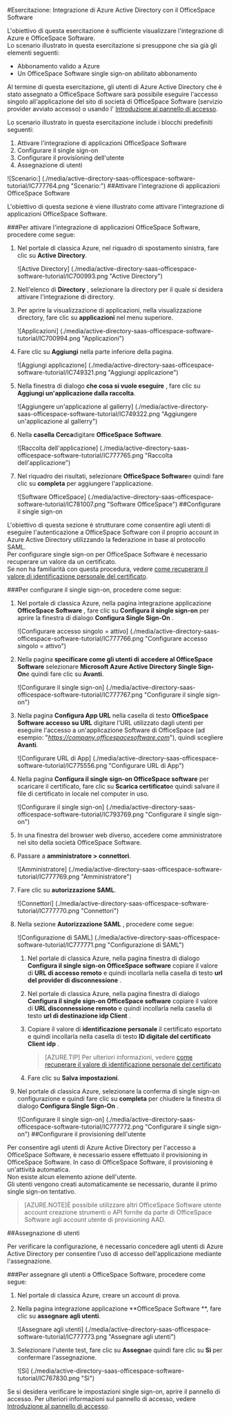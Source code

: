 <properties 
    pageTitle="Esercitazione: Integrazione di Azure Active Directory con il OfficeSpace Software | Microsoft Azure" 
    description="Informazioni su come usare OfficeSpace Software con Azure Active Directory per abilitare il single sign-on, il provisioning automatico e altro." 
    services="active-directory" 
    authors="jeevansd"  
    documentationCenter="na" 
    manager="femila"/>
<tags 
    ms.service="active-directory" 
    ms.devlang="na" 
    ms.topic="article" 
    ms.tgt_pltfrm="na" 
    ms.workload="identity" 
    ms.date="09/29/2016" 
    ms.author="jeedes" />

#<a name="tutorial-azure-active-directory-integration-with-officespace-software"></a>Esercitazione: Integrazione di Azure Active Directory con il OfficeSpace Software
  
L'obiettivo di questa esercitazione è sufficiente visualizzare l'integrazione di Azure e OfficeSpace Software.  
Lo scenario illustrato in questa esercitazione si presuppone che sia già gli elementi seguenti:

-   Abbonamento valido a Azure
-   Un OfficeSpace Software single sign-on abilitato abbonamento
  
Al termine di questa esercitazione, gli utenti di Azure Active Directory che è stato assegnato a OfficeSpace Software sarà possibile eseguire l'accesso singolo all'applicazione del sito di società di OfficeSpace Software (servizio provider avviato accesso) o usando l' [Introduzione al pannello di accesso](active-directory-saas-access-panel-introduction.md).
  
Lo scenario illustrato in questa esercitazione include i blocchi predefiniti seguenti:

1.  Attivare l'integrazione di applicazioni OfficeSpace Software
2.  Configurare il single sign-on
3.  Configurare il provisioning dell'utente
4.  Assegnazione di utenti

![Scenario:] (./media/active-directory-saas-officespace-software-tutorial/IC777764.png "Scenario:")
##<a name="enabling-the-application-integration-for-officespace-software"></a>Attivare l'integrazione di applicazioni OfficeSpace Software
  
L'obiettivo di questa sezione è viene illustrato come attivare l'integrazione di applicazioni OfficeSpace Software.

###<a name="to-enable-the-application-integration-for-officespace-software-perform-the-following-steps"></a>Per attivare l'integrazione di applicazioni OfficeSpace Software, procedere come segue:

1.  Nel portale di classica Azure, nel riquadro di spostamento sinistra, fare clic su **Active Directory**.

    ![Active Directory] (./media/active-directory-saas-officespace-software-tutorial/IC700993.png "Active Directory")

2.  Nell'elenco di **Directory** , selezionare la directory per il quale si desidera attivare l'integrazione di directory.

3.  Per aprire la visualizzazione di applicazioni, nella visualizzazione directory, fare clic su **applicazioni** nel menu superiore.

    ![Applicazioni] (./media/active-directory-saas-officespace-software-tutorial/IC700994.png "Applicazioni")

4.  Fare clic su **Aggiungi** nella parte inferiore della pagina.

    ![Aggiungi applicazione] (./media/active-directory-saas-officespace-software-tutorial/IC749321.png "Aggiungi applicazione")

5.  Nella finestra di dialogo **che cosa si vuole eseguire** , fare clic su **Aggiungi un'applicazione dalla raccolta**.

    ![Aggiungere un'applicazione al gallerry] (./media/active-directory-saas-officespace-software-tutorial/IC749322.png "Aggiungere un'applicazione al gallerry")

6.  Nella **casella Cerca**digitare **OfficeSpace Software**.

    ![Raccolta dell'applicazione] (./media/active-directory-saas-officespace-software-tutorial/IC777765.png "Raccolta dell'applicazione")

7.  Nel riquadro dei risultati, selezionare **OfficeSpace Software**e quindi fare clic su **completa** per aggiungere l'applicazione.

    ![Software OfficeSpace] (./media/active-directory-saas-officespace-software-tutorial/IC781007.png "Software OfficeSpace")
##<a name="configuring-single-sign-on"></a>Configurare il single sign-on
  
L'obiettivo di questa sezione è strutturare come consentire agli utenti di eseguire l'autenticazione a OfficeSpace Software con il proprio account in Azure Active Directory utilizzando la federazione in base al protocollo SAML.  
Per configurare single sign-on per OfficeSpace Software è necessario recuperare un valore da un certificato.  
Se non ha familiarità con questa procedura, vedere [come recuperare il valore di identificazione personale del certificato](http://youtu.be/YKQF266SAxI).

###<a name="to-configure-single-sign-on-perform-the-following-steps"></a>Per configurare il single sign-on, procedere come segue:

1.  Nel portale di classica Azure, nella pagina integrazione applicazione **OfficeSpace Software** , fare clic su **Configura il single sign-on** per aprire la finestra di dialogo **Configura Single Sign-On** .

    ![Configurare accesso singolo = attivo] (./media/active-directory-saas-officespace-software-tutorial/IC777766.png "Configurare accesso singolo = attivo")

2.  Nella pagina **specificare come gli utenti di accedere al OfficeSpace Software** selezionare **Microsoft Azure Active Directory Single Sign-On**e quindi fare clic su **Avanti**.

    ![Configurare il single sign-on] (./media/active-directory-saas-officespace-software-tutorial/IC777767.png "Configurare il single sign-on")

3.  Nella pagina **Configura App URL** nella casella di testo **OfficeSpace Software accesso su URL** digitare l'URL utilizzato dagli utenti per eseguire l'accesso a un'applicazione Software di OfficeSpace (ad esempio: "*https://company.officespacesoftware.com*"), quindi scegliere **Avanti**.

    ![Configurare URL di App] (./media/active-directory-saas-officespace-software-tutorial/IC775556.png "Configurare URL di App")

4.  Nella pagina **Configura il single sign-on OfficeSpace software** per scaricare il certificato, fare clic su **Scarica certificato**e quindi salvare il file di certificato in locale nel computer in uso.

    ![Configurare il single sign-on] (./media/active-directory-saas-officespace-software-tutorial/IC793769.png "Configurare il single sign-on")

5.  In una finestra del browser web diverso, accedere come amministratore nel sito della società OfficeSpace Software.

6.  Passare a **amministratore \> connettori**.

    ![Amministratore] (./media/active-directory-saas-officespace-software-tutorial/IC777769.png "Amministratore")

7.  Fare clic su **autorizzazione SAML**.

    ![Connettori] (./media/active-directory-saas-officespace-software-tutorial/IC777770.png "Connettori")

8.  Nella sezione **Autorizzazione SAML** , procedere come segue:

    ![Configurazione di SAML] (./media/active-directory-saas-officespace-software-tutorial/IC777771.png "Configurazione di SAML")

    1.  Nel portale di classica Azure, nella pagina finestra di dialogo **Configura il single sign-on OfficeSpace software** copiare il valore di **URL di accesso remoto** e quindi incollarla nella casella di testo **url del provider di disconnessione** .
    2.  Nel portale di classica Azure, nella pagina finestra di dialogo **Configura il single sign-on OfficeSpace software** copiare il valore di **URL disconnessione remoto** e quindi incollarla nella casella di testo **url di destinazione idp Client** .
    3.  Copiare il valore di **identificazione personale** il certificato esportato e quindi incollarla nella casella di testo **ID digitale del certificato Client idp** .  

        >[AZURE.TIP]
        Per ulteriori informazioni, vedere [come recuperare il valore di identificazione personale del certificato](http://youtu.be/YKQF266SAxI)

    4.  Fare clic su **Salva impostazioni**.

9.  Nel portale di classica Azure, selezionare la conferma di single sign-on configurazione e quindi fare clic su **completa** per chiudere la finestra di dialogo **Configura Single Sign-On** .

    ![Configurare il single sign-on] (./media/active-directory-saas-officespace-software-tutorial/IC777772.png "Configurare il single sign-on")
##<a name="configuring-user-provisioning"></a>Configurare il provisioning dell'utente
  
Per consentire agli utenti di Azure Active Directory per l'accesso a OfficeSpace Software, è necessario essere effettuato il provisioning in OfficeSpace Software. In caso di OfficeSpace Software, il provisioning è un'attività automatica.  
Non esiste alcun elemento azione dell'utente.  
Gli utenti vengono creati automaticamente se necessario, durante il primo single sign-on tentativo.

>[AZURE.NOTE]È possibile utilizzare altri OfficeSpace Software utente account creazione strumenti o API fornite da parte di OfficeSpace Software agli account utente di provisioning AAD.

##<a name="assigning-users"></a>Assegnazione di utenti
  
Per verificare la configurazione, è necessario concedere agli utenti di Azure Active Directory per consentire l'uso di accesso dell'applicazione mediante l'assegnazione.

###<a name="to-assign-users-to-officespace-software-perform-the-following-steps"></a>Per assegnare gli utenti a OfficeSpace Software, procedere come segue:

1.  Nel portale di classica Azure, creare un account di prova.

2.  Nella pagina integrazione applicazione **OfficeSpace Software **, fare clic su **assegnare agli utenti**.

    ![Assegnare agli utenti] (./media/active-directory-saas-officespace-software-tutorial/IC777773.png "Assegnare agli utenti")

3.  Selezionare l'utente test, fare clic su **Assegna**e quindi fare clic su **Sì** per confermare l'assegnazione.

    ![Sì] (./media/active-directory-saas-officespace-software-tutorial/IC767830.png "Sì")
  
Se si desidera verificare le impostazioni single sign-on, aprire il pannello di accesso. Per ulteriori informazioni sul pannello di accesso, vedere [Introduzione al pannello di accesso](active-directory-saas-access-panel-introduction.md).
